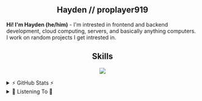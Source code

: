<h2 align="center"> Hayden // proplayer919 </h2>

**Hi! I'm Hayden (he/him)** - I'm intrested in frontend and backend development, cloud computing, servers, and basically anything computers. I work on random projects I get intrested in.

<h2 align="center">Skills </h2>

<p align="center">
  <a href="https://skillicons.dev">
    <img src="https://skillicons.dev/icons?i=python,vscode,java,cs,js,css,html,nodejs,ts,bash,discord,dotnet,electron,express,git,github,md" />
  </a>
</p>
<details>
<summary>⚡ GitHub Stats ⚡</summary>
<p align="center">
    <img alt="" src="https://github-readme-stats.vercel.app/api?username=proplayer919&theme=tokyonight&show_icons=true">
</p>

<p align="center">
    <img alt="" src="https://github-readme-stats.vercel.app/api/top-langs/?username=proplayer919&layout=compact&theme=tokyonight&count_private=true&hide_border=true">
</p>
</details>
<details>
  <summary>🎵 Listening To 🎵</summary>
  <img alt="" src="https://spotify-github-profile.vercel.app/api/view?uid=315jgz2lie5pajc7xr7nhi6gae2m&cover_image=true&theme=default&show_offline=false&background_color=121212&interchange=true">
</details>
